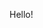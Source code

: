 

Hello!



<!-- ![okay](https://user-images.githubusercontent.com/122628569/232847650-f1cf6b33-7736-4b5f-8278-25ad927c4b68.gif) -->

